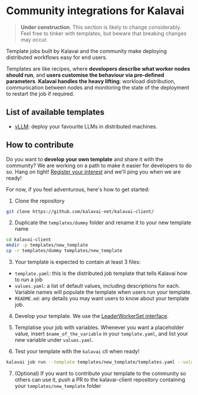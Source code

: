 # Community integrations for Kalavai

> **Under construction**. This section is likely to change considerably. Feel free to tinker with templates, but beware that breaking changes may occur.

Template jobs built by Kalavai and the community make deploying distributed workflows easy for end users.

Templates are like recipes, where **developers describe what worker nodes should run**, and **users customise the behaviour via pre-defined parameters**. **Kalavai handles the heavy lifting**: workload distribution, communication between nodes and monitoring the state of the deployment to restart the job if required.


## List of available templates

- [vLLM](templates/vllm): deploy your favourite LLMs in distributed machines.


## How to contribute

Do you want to **develop your own template** and share it with the community? We are working on a path to make it easier for developers to do so. Hang on tight! [Register your interest](http://eepurl.com/iC89hk) and we'll ping you when we are ready!

For now, if you feel adventurous, here's how to get started:


1. Clone the repository

```bash
git clone https://github.com/kalavai-net/kalavai-client/
```

2. Duplicate the `templates/dummy` folder and rename it to your new template name
```bash
cd kalavai-client
mkdir -p templates/new_template
cp -r templates/dummy templates/new_template
```

3. Your template is expected to contain at least 3 files:
* `template.yaml`: this is the distributed job template that tells Kalavai how to run a job
* `values.yaml`: a list of default values, including descriptions for each. Variable names will populate the template when users run your template.
* `README.md`: any details you may want users to know about your template job.

4. Develop your template. We use the [LeaderWorkerSet interface](https://github.com/kubernetes-sigs/lws/blob/main/docs/examples/sample/README.md).

5. Templatise your job with variables. Whenever you want a placeholder value, insert `$name_of_the_variable` in your `template.yaml`, and list your new variable under `values.yaml`.

6. Test your template with the `kalavai` cli when ready!
```bash
kalavai job run --template templates/new_template/templates.yaml --values-path templates/new_template/values.yaml
```

7. (Optional) If you want to contribute your template to the community so others can use it, push a PR to the kalavai-client repository containing your `templates/new_template` folder

